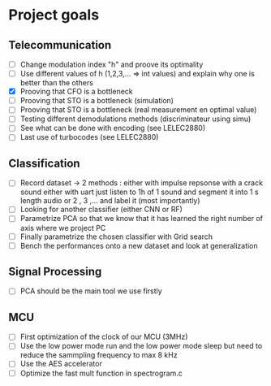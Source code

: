 # Project goals

## Telecommunication
- [ ] Change modulation index "h" and proove its optimality 
- [ ] Use different values of h (1,2,3,... => int values) and explain why one is better than the others 
- [x] Prooving that CFO is a bottleneck
- [ ] Prooving that STO is a bottleneck (simulation)
- [ ] Prooving that STO is a bottleneck (real measurement en optimal value)
- [ ] Testing different demodulations methods (discriminateur using simu)
- [ ] See what can be done with encoding (see LELEC2880)
- [ ] Last use of turbocodes (see LELEC2880)

## Classification
- [ ] Record dataset -> 2 methods : either with impulse repsonse with a crack sound either with uart just listen to 1h of 1 sound and segment it into 1 s length audio or 2 , 3 ,... and label it (most importantly)
- [ ] Looking for another classifier (either CNN or RF)
- [ ] Parametrize PCA so that we know that it has learned the right number of axis where we project PC
- [ ] Finally parametrize the chosen classifier with Grid search
- [ ] Bench the performances onto a new dataset and look at generalization 

## Signal Processing
- [ ] PCA should be the main tool we use firstly

## MCU
- [ ] First optimization of the clock of our MCU (3MHz)
- [ ] Use the low power mode run and the low power mode sleep but need to reduce the sammpling frequency to max 8 kHz
- [ ] Use the AES accelerator
- [ ] Optimize the fast mult function in spectrogram.c

